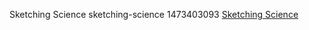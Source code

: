 Sketching Science
sketching-science
1473403093
[Sketching Science](https://www.facebook.com/sketchingscience.atgc)
